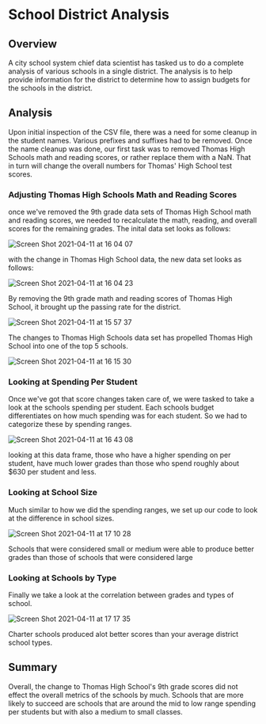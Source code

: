# School District Analysis

## Overview

A city school system chief data scientist has tasked us to do a complete analysis of various schools in a single district. The analysis is to help provide information for the district to determine how to assign budgets for the schools in the district. 

## Analysis
Upon initial inspection of the CSV file, there was a need for some cleanup in the student names. Various prefixes and suffixes had to be removed. Once the name cleanup was done, our first task was to removed Thomas High Schools math and reading scores, or rather replace them with a NaN. That in turn will change the overall numbers for Thomas' High School test scores.

### Adjusting Thomas High Schools Math and Reading Scores

once we've removed the 9th grade data sets of Thomas High School math and reading scores, we needed to recalculate the math, reading, and overall scores for the remaining grades. The inital data set looks as follows:

![Screen Shot 2021-04-11 at 16 04 07](https://user-images.githubusercontent.com/79731109/114321465-7e76d180-9ae0-11eb-9706-8c516541d014.png)

with the  change in Thomas High School data, the new data set looks as follows:

![Screen Shot 2021-04-11 at 16 04 23](https://user-images.githubusercontent.com/79731109/114321470-820a5880-9ae0-11eb-944f-c76ca0d51528.png)

By removing the 9th grade math and reading scores of Thomas High School, it brought up the passing rate for the district.

![Screen Shot 2021-04-11 at 15 57 37](https://user-images.githubusercontent.com/79731109/114321483-9189a180-9ae0-11eb-8f21-00600e70f0d3.png)

The changes to Thomas High Schools data set has propelled Thomas High School into one of the top 5 schools.

![Screen Shot 2021-04-11 at 16 15 30](https://user-images.githubusercontent.com/79731109/114321581-2a202180-9ae1-11eb-909e-471c69d1ef25.png)

### Looking at Spending Per Student

Once we've got that score changes taken care of,  we were tasked to take a look at the schools spending per student. Each schools budget differentiates on how much spending was for each student. So we had to categorize these by spending ranges.

![Screen Shot 2021-04-11 at 16 43 08](https://user-images.githubusercontent.com/79731109/114322308-065eda80-9ae5-11eb-8d89-ac5b1db13d6d.png)

looking at this data frame, those who have a higher spending on per student, have much lower grades than those who spend roughly about $630 per student and less.

### Looking at School Size

Much similar to how we did the spending ranges, we set up our code to look at the difference in school sizes.

![Screen Shot 2021-04-11 at 17 10 28](https://user-images.githubusercontent.com/79731109/114322995-d9acc200-9ae8-11eb-9c32-facb5c14f73b.png)

Schools that were considered small or medium were able to produce better grades than those of schools that were considered large

### Looking at Schools by Type

Finally we take a look at the correlation between grades and types of school.

![Screen Shot 2021-04-11 at 17 17 35](https://user-images.githubusercontent.com/79731109/114323683-eb439900-9aeb-11eb-8353-26efb9be6116.png)

Charter schools produced alot better scores than your average district school types.

## Summary

Overall, the change to Thomas High School's 9th grade scores did not effect the overall metrics of the schools by much. Schools that are more likely to succeed are schools that are around the mid to low range spending per students but with also a medium to small classes.
